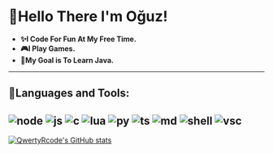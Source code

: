 # 👋Hello There I'm Oğuz!
- **✨I Code For Fun At My Free Time.**
- **🎮I Play Games.**
- **📖My Goal is To Learn Java.**
---
## 🧰Languages and Tools:
![node](https://img.shields.io/badge/Node.js-43853D?style=for-the-badge&logo=node.js&logoColor=white)
![js](https://img.shields.io/badge/JavaScript-F7DF1E?style=for-the-badge&logo=javascript&logoColor=black)
![c](https://img.shields.io/badge/C-00599C?style=for-the-badge&logo=C&logoColor=white)
![lua](https://img.shields.io/badge/Lua-2C2D72?style=for-the-badge&logo=lua&logoColor=white)
![py](https://img.shields.io/badge/Python-3776AB?style=for-the-badge&logo=python&logoColor=white)
![ts](https://img.shields.io/badge/TypeScript-007ACC?style=for-the-badge&logo=typescript&logoColor=white)
![md](https://img.shields.io/badge/Markdown-000000?style=for-the-badge&logo=markdown&logoColor=white)
![shell](https://img.shields.io/badge/Shell_Script-121011?style=for-the-badge&logo=gnu-bash&logoColor=white)
![vsc](https://img.shields.io/badge/Visual%20Studio%20Code-007ACC?style=for-the-badge&logo=Visual%20Studio%20Code&logoColor=white)
---
[![QwertyRcode's GitHub stats](https://github-readme-stats.vercel.app/api?username=QwertyRcode&show_icons=true&theme=dark&title_color=51c4d3)](https://github.com/QwertyRcode/)
